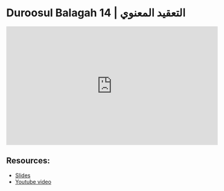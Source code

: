 # Duroosul Balagah 14 | التعقيد المعنوي
                
<iframe width="560" height="315" src="https://www.youtube-nocookie.com/embed/q7yi5H_k9bw?start=0" frameborder="0" allow="accelerometer; autoplay; encrypted-media; gyroscope; picture-in-picture" allowfullscreen="allowfullscreen">
</iframe><BR>

## Resources:
- [Slides](https://github.com/arshare/resources_balagha_pdfs)
- [Youtube video](https://www.youtube.com/watch?v=q7yi5H_k9bw&list=PLzn0qdi6JpdvvXVuJ7kIusNquSxeyKJvc)

